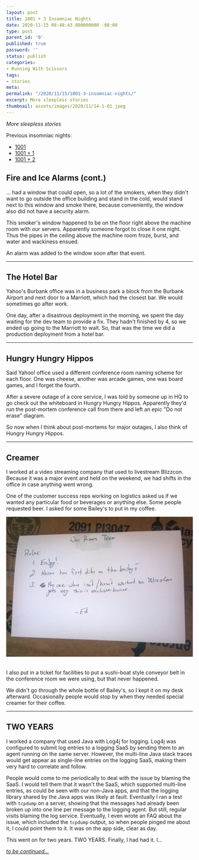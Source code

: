 ```yaml
---
layout: post
title: 1001 + 3 Insomniac Nights
date: 2020-11-15 08:48:43.000000000 -08:00
type: post
parent_id: '0'
published: true
password: ''
status: publish
categories:
- Running With Scissors
tags:
- stories
meta:
permalink: "/2020/11/15/1001-3-insomniac-nights/"
excerpt: More sleepless stories
thumbnail: assets/images/2020/11/14-1-01.jpeg
---
```


_More sleepless stories_

Previous insomniac nights:

- [1001](/2020/08/17/1001-insomniac-nights/)
- [1001 + 1](/2020/08/29/1001-1-insomniac-nights/)
- [1001 + 2](/2020/10/09/1001-2-insomniac-nights/)

## Fire and Ice Alarms (cont.)

... had a window that could open, so a lot of the smokers, when they didn't want to go outside the office building and stand in the cold, would stand next to this window and smoke there, because conveniently, the window also did not have a security alarm.

This smoker's window happened to be on the floor right above the machine room with our servers. Apparently someone forgot to close it one night. Thus the pipes in the ceiling above the machine room froze, burst, and water and wackiness ensued.

An alarm was added to the window soon after that event.

* * *

## The Hotel Bar

Yahoo's Burbank office was in a business park a block from the Burbank Airport and next door to a Marriott, which had the closest bar. We would sometimes go after work.

One day, after a disastrous deployment in the morning, we spent the day waiting for the dev team to provide a fix. They hadn't finished by 4, so we ended up going to the Marriott to wait. So, that was the time we did a production deployment from a hotel bar.

* * *

## Hungry Hungry Hippos

Said Yahoo! office used a different conference room naming scheme for each floor. One was cheese, another was arcade games, one was board games, and I forget the fourth.

After a severe outage of a core service, I was told by someone up in HQ to go check out the whiteboard in Hungry Hungry Hippos. Apparently they'd run the post-mortem conference call from there and left an epic "Do not erase" diagram.

So now when I think about post-mortems for major outages, I also think of Hungry Hungry Hippos.

* * *

## Creamer

I worked at a video streaming company that used to livestream Blizzcon. Because it was a major event and held on the weekend, we had shifts in the office in case anything went wrong.

One of the customer success reps working on logistics asked us if we wanted any particular food or beverages or anything else. Some people requested beer. I asked for some Bailey's to put in my coffee.

<div align="center">
<img
src="/assets/images/2020/11/14-1-01.jpeg"
alt="cardboard box with a note attached: War Room Team Rules: 1. Enjoy! 2. Karen has first dibs on the Bailey's 3. No one who isn't/hasn't worked on Blizzcon gets any. This is exclusive booze -Ed">
</div>
<br>

I also put in a ticket for facilities to put a sushi-boat style conveyor belt in the conference room we were using, but that never happened.

We didn't go through the whole bottle of Bailey's, so I kept it on my desk afterward. Occasionally people would stop by when they needed special creamer for their coffee.

* * *

## TWO YEARS

I worked a company that used Java with Log4j for logging. Log4j was configured to submit log entries to a logging SaaS by sending them to an agent running on the same server. However, the multi-line Java stack traces would get appear as single-line entries on the logging SaaS, making them very hard to correlate and follow.

People would come to me periodically to deal with the issue by blaming the SaaS. I would tell them that it wasn't the SaaS, which supported multi-line entries, as could be seen with our non-Java apps, and that the logging library shared by the Java apps was likely at fault. Eventually I ran a test with `tcpdump` on a server, showing that the messages had already been broken up into one line per message to the logging agent. But still, regular visits blaming the log service. Eventually, I even wrote an FAQ about the issue, which included the `tcpdump` output, so when people pinged me about it, I could point them to it. It was on the app side, clear as day.

This went on for two years. TWO YEARS. Finally, I had had it. I...

_[to be continued...](/2021/03/10/1001-4-insomniac-nights/)_


